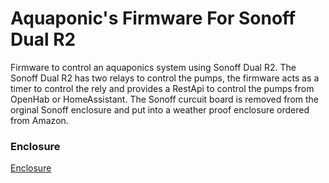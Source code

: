 # Aquaponic's Firmware For Sonoff Dual R2

Firmware to control an aquaponics system using Sonoff Dual R2.  The Sonoff Dual R2 has two relays to control the pumps, the firmware acts as a timer to control the rely and provides a RestApi to control the pumps from OpenHab or HomeAssistant. The Sonoff curcuit board is removed from the orginal Sonoff enclosure and put into a weather proof enclosure ordered from Amazon.

### Enclosure

[Enclosure](http://ithub.com/jpetrocik/aquaponics/enclosure.png)


